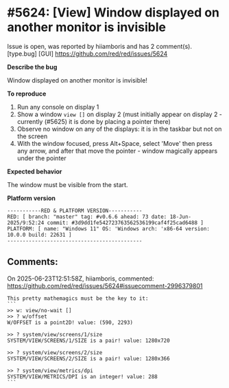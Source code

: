 
#5624: [View] Window displayed on another monitor is invisible
================================================================================
Issue is open, was reported by hiiamboris and has 2 comment(s).
[type.bug] [GUI]
<https://github.com/red/red/issues/5624>

**Describe the bug**

Window displayed on another monitor is invisible!

**To reproduce**

1. Run any console on display 1
2. Show a window `view []` on display 2 (must initially appear on display 2 - currently (#5625) it is done by placing a pointer there)
3. Observe no window on any of the displays: it is in the taskbar but not on the screen
4. With the window focused, press Alt+Space, select 'Move' then press any arrow, and after that move the pointer - window magically appears under the pointer

**Expected behavior**

The window must be visible from the start.

**Platform version**

```
-----------RED & PLATFORM VERSION----------- 
RED: [ branch: "master" tag: #v0.6.6 ahead: 73 date: 18-Jun-2025/9:52:24 commit: #3d9dd1fe542723763562536199caf4f25cad6488 ]
PLATFORM: [ name: "Windows 11" OS: 'Windows arch: 'x86-64 version: 10.0.0 build: 22631 ]
--------------------------------------------
```


Comments:
--------------------------------------------------------------------------------

On 2025-06-23T12:51:58Z, hiiamboris, commented:
<https://github.com/red/red/issues/5624#issuecomment-2996379801>

    This pretty mathemagics must be the key to it:
    ```
    >> w: view/no-wait []
    >> ? w/offset
    W/OFFSET is a point2D! value: (590, 2293)
    
    >> ? system/view/screens/1/size
    SYSTEM/VIEW/SCREENS/1/SIZE is a pair! value: 1280x720
    
    >> ? system/view/screens/2/size
    SYSTEM/VIEW/SCREENS/2/SIZE is a pair! value: 1280x366
    
    >> ? system/view/metrics/dpi
    SYSTEM/VIEW/METRICS/DPI is an integer! value: 288
    ```

